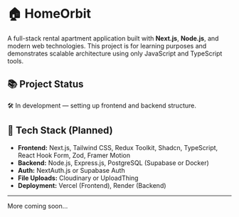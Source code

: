 # 🏠 HomeOrbit

A full-stack rental apartment application built with **Next.js**, **Node.js**, and modern web technologies. This project is for learning purposes and demonstrates scalable architecture using only JavaScript and TypeScript tools.

## 📚 Project Status

🛠️ In development — setting up frontend and backend structure.

## 🚀 Tech Stack (Planned)

- **Frontend:** Next.js, Tailwind CSS, Redux Toolkit, Shadcn, TypeScript, React Hook Form, Zod, Framer Motion  
- **Backend:** Node.js, Express.js, PostgreSQL (Supabase or Docker)  
- **Auth:** NextAuth.js or Supabase Auth  
- **File Uploads:** Cloudinary or UploadThing  
- **Deployment:** Vercel (Frontend), Render (Backend)

---

More coming soon...

